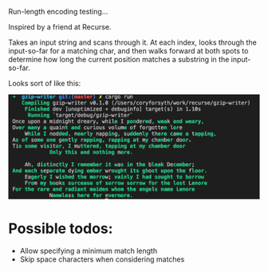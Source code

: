 Run-length encoding testing...

Inspired by a friend at Recurse.

Takes an input string and scans through it. At each index, looks through the input-so-far for a matching char, and then walks forward at both spots to determine how long the current position matches a substring in the input-so-far.

Looks sort of like this:

![example green eggs and ham excerpt](img.jpg)

# Possible todos:

- Allow specifying a minimum match length
- Skip space characters when considering matches

